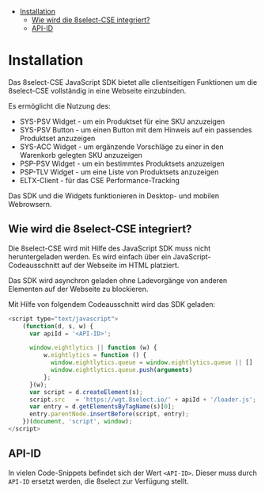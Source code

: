 <!-- START doctoc generated TOC please keep comment here to allow auto update -->
<!-- DON'T EDIT THIS SECTION, INSTEAD RE-RUN doctoc TO UPDATE -->


- [Installation](#installation)
  - [Wie wird die 8select-CSE integriert?](#wie-wird-die-8select-cse-integriert)
  - [API-ID](#api-id)

<!-- END doctoc generated TOC please keep comment here to allow auto update -->

# Installation

Das 8select-CSE JavaScript SDK bietet alle clientseitigen Funktionen um die 8select-CSE vollständig in eine Webseite einzubinden.

Es ermöglicht die Nutzung des:

- SYS-PSV Widget - um ein Produktset für eine SKU anzuzeigen
- SYS-PSV Button - um einen Button mit dem Hinweis auf ein passendes Produktset anzuzeigen
- SYS-ACC Widget - um ergänzende Vorschläge zu einer in den Warenkorb gelegten SKU anzuzeigen
- PSP-PSV Widget - um ein bestimmtes Produktsets anzuzeigen
- PSP-TLV Widget - um eine Liste von Produktsets anzuzeigen
- ELTX-Client - für das CSE Performance-Tracking

Das SDK und die Widgets funktionieren in Desktop- und mobilen Webrowsern.

## Wie wird die 8select-CSE integriert?

Die 8select-CSE wird mit Hilfe des JavaScript SDK muss nicht heruntergeladen werden. Es wird einfach über ein JavaScript-Codeausschnitt auf der Webseite im HTML platziert.

Das SDK wird asynchron geladen ohne Ladevorgänge von anderen Elementen auf der Webseite zu blockieren.

Mit Hilfe von folgendem Codeausschnitt wird das SDK geladen:

```javascript
<script type="text/javascript">
    (function(d, s, w) {
      var apiId = '<API-ID>';

      window.eightlytics || function (w) {
          w.eightlytics = function () {
            window.eightlytics.queue = window.eightlytics.queue || []
            window.eightlytics.queue.push(arguments)
          };
      }(w);
      var script = d.createElement(s);
      script.src   = 'https://wgt.8select.io/' + apiId + '/loader.js';
      var entry = d.getElementsByTagName(s)[0];
      entry.parentNode.insertBefore(script, entry);
    })(document, 'script', window);
</script>
```

## API-ID

In vielen Code-Snippets befindet sich der Wert `<API-ID>`. Dieser muss durch `API-ID` ersetzt werden, die 8select zur Verfügung stellt.
